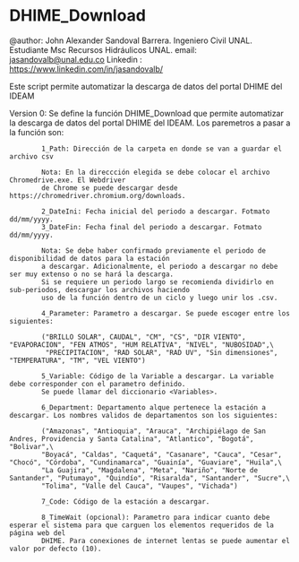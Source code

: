 # DHIME_Download

@author: John Alexander Sandoval Barrera. Ingeniero Civil UNAL. Estudiante Msc Recursos Hidráulicos UNAL.
email: jasandovalb@unal.edu.co
Linkedin : https://www.linkedin.com/in/jasandovalb/

Este script permite automatizar la descarga de datos del portal DHIME del IDEAM

Version 0:  Se define la función DHIME_Download que permite automatizar la descarga de datos
            del portal DHIME del IDEAM. Los paremetros a pasar a la función son:

            1_Path: Dirección de la carpeta en donde se van a guardar el archivo csv             
            
            Nota: En la direccción elegida se debe colocar el archivo Chromedrive.exe. El Webdriver
            de Chrome se puede descargar desde https://chromedriver.chromium.org/downloads.
            
            2_DateIni: Fecha inicial del periodo a descargar. Fotmato dd/mm/yyyy.
            3_DateFin: Fecha final del periodo a descargar. Fotmato dd/mm/yyyy. 

            Nota: Se debe haber confirmado previamente el periodo de disponibilidad de datos para la estación
            a descargar. Adicionalmente, el periodo a descargar no debe ser muy extenso o no se hará la descarga.
            Si se requiere un periodo largo se recomienda dividirlo en sub-periodos, descargar los archivos haciendo
            uso de la función dentro de un ciclo y luego unir los .csv.
            
            4_Parameter: Parametro a descargar. Se puede escoger entre los siguientes:

            ("BRILLO SOLAR", CAUDAL", "CM", "CS", "DIR VIENTO", "EVAPORACION", "FEN ATMOS", "HUM RELATIVA", "NIVEL", "NUBOSIDAD",\
             "PRECIPITACION", "RAD SOLAR", "RAD UV", "Sin dimensiones", "TEMPERATURA", "TM", "VEL VIENTO")

            5_Variable: Código de la Variable a descargar. La variable debe corresponder con el parametro definido. 
            Se puede llamar del diccionario <Variables>.        
                        
            6_Department: Departamento alque pertenece la estación a descargar. Los nombres validos de departamentos son los siguientes:
            
            ("Amazonas", "Antioquia", "Arauca", "Archipiélago de San Andres, Providencia y Santa Catalina", "Atlantico", "Bogotá", "Bolivar",\
            "Boyacá", "Caldas", "Caquetá", "Casanare", "Cauca", "Cesar", "Chocó", "Córdoba", "Cundinamarca", "Guainía", "Guaviare", "Huila",\
            "La Guajira", "Magdalena", "Meta", "Nariño", "Norte de Santander", "Putumayo", "Quindío", "Risaralda", "Santander", "Sucre",\
            "Tolima", "Valle del Cauca", "Vaupes", "Vichada")
            
            7_Code: Código de la estación a descargar.
            
            8_TimeWait (opcional): Parametro para indicar cuanto debe esperar el sistema para que carguen los elementos requeridos de la página web del
            DHIME. Para conexiones de internet lentas se puede aumentar el valor por defecto (10).
